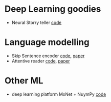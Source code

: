 
# Deep Learning goodies
* Neural Storry teller [code](https://github.com/ryankiros/neural-storyteller)

# Language modelling
* Skip Sentence encoder [code](https://github.com/ryankiros/skip-thoughts), [paper](https://arxiv.org/abs/1506.06726)
* Attentive reader [code](https://github.com/caglar/Attentive_reader), [paper](https://arxiv.org/pdf/1506.03340v3)

# Other ML
* deep learning platform MxNet + NuymPy [code]( https://github.com/dmlc/minpy)
